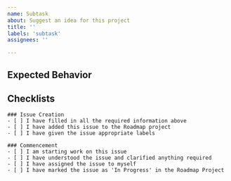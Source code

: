 ```yaml
---
name: Subtask
about: Suggest an idea for this project
title: ''
labels: 'subtask'
assignees: ''

---
```


## Expected Behavior


## Checklists
```[tasklist]
### Issue Creation
- [ ] I have filled in all the required information above
- [ ] I have added this issue to the Roadmap project
- [ ] I have given the issue appropriate labels
```
```[tasklist]
### Commencement
- [ ] I am starting work on this issue
- [ ] I have understood the issue and clarified anything required
- [ ] I have assigned the issue to myself
- [ ] I have marked the issue as 'In Progress' in the Roadmap Project
```